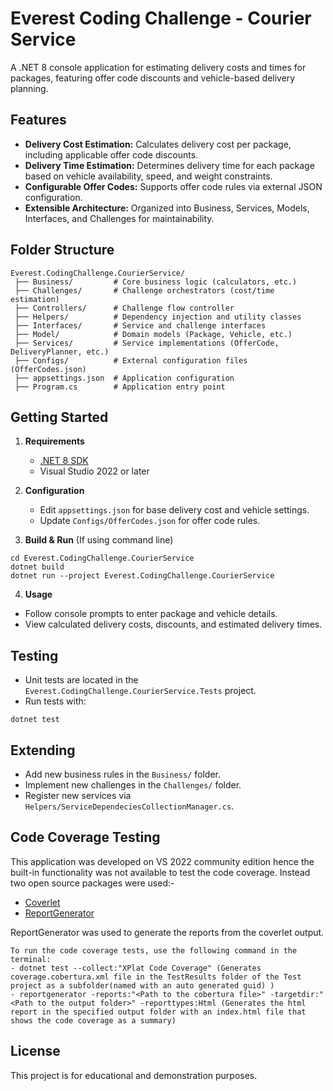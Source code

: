 # Everest Coding Challenge - Courier Service

A .NET 8 console application for estimating delivery costs and times for packages, featuring offer code discounts and vehicle-based delivery planning.

## Features

- **Delivery Cost Estimation:** Calculates delivery cost per package, including applicable offer code discounts.
- **Delivery Time Estimation:** Determines delivery time for each package based on vehicle availability, speed, and weight constraints.
- **Configurable Offer Codes:** Supports offer code rules via external JSON configuration.
- **Extensible Architecture:** Organized into Business, Services, Models, Interfaces, and Challenges for maintainability.

## Folder Structure
```
Everest.CodingChallenge.CourierService/ 
 ├── Business/         # Core business logic (calculators, etc.) 
 ├── Challenges/       # Challenge orchestrators (cost/time estimation) 
 ├── Controllers/      # Challenge flow controller 
 ├── Helpers/          # Dependency injection and utility classes 
 ├── Interfaces/       # Service and challenge interfaces 
 ├── Model/            # Domain models (Package, Vehicle, etc.) 
 ├── Services/         # Service implementations (OfferCode, DeliveryPlanner, etc.) 
 ├── Configs/          # External configuration files (OfferCodes.json) 
 ├── appsettings.json  # Application configuration 
 ├── Program.cs        # Application entry point

 ```

## Getting Started

1. **Requirements**
   - [.NET 8 SDK](https://dotnet.microsoft.com/download/dotnet/8.0)
   - Visual Studio 2022 or later

2. **Configuration**
   - Edit `appsettings.json` for base delivery cost and vehicle settings.
   - Update `Configs/OfferCodes.json` for offer code rules.

3. **Build & Run** (If using command line)
```
cd Everest.CodingChallenge.CourierService
dotnet build 
dotnet run --project Everest.CodingChallenge.CourierService
```

4. **Usage**
- Follow console prompts to enter package and vehicle details.
- View calculated delivery costs, discounts, and estimated delivery times.

## Testing

- Unit tests are located in the `Everest.CodingChallenge.CourierService.Tests` project.
- Run tests with:
```
dotnet test
```

## Extending

- Add new business rules in the `Business/` folder.
- Implement new challenges in the `Challenges/` folder.
- Register new services via `Helpers/ServiceDependeciesCollectionManager.cs`.

## Code Coverage Testing
This application was developed on VS 2022 community edition hence the built-in functionality was not available to test the code coverage.
Instead two open source packages were used:-
- [Coverlet](https://github.com/coverlet-coverage/coverlet)
- [ReportGenerator](https://github.com/danielpalme/ReportGenerator)

ReportGenerator was used to generate the reports from the coverlet output.
```
To run the code coverage tests, use the following command in the terminal:
- dotnet test --collect:"XPlat Code Coverage" (Generates coverage.cobertura.xml file in the TestResults folder of the Test project as a subfolder(named with an auto generated guid) )
- reportgenerator -reports:"<Path to the cobertura file>" -targetdir:"<Path to the output folder>" -reporttypes:Html (Generates the html report in the specified output folder with an index.html file that shows the code coverage as a summary)
 ```

## License

This project is for educational and demonstration purposes.
